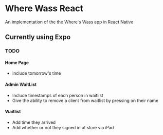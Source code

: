 # Where Wass React
An implementation of the the Where's Wass app in React Native
## Currently using Expo
### TODO
#### Home Page
- Include tomorrow's time
#### Admin WaitList
- Include timestamps of each person in waitlist
- Give the ability to remove a client from waitlist by pressing on their name
#### Waitlist
- Add time they arrived
- Add whether or not they signed in at store via iPad

